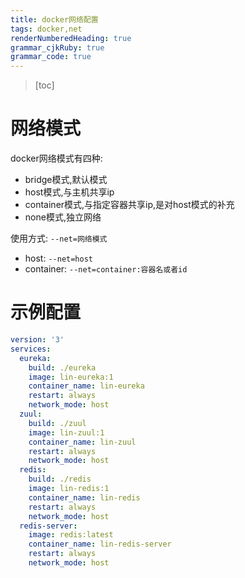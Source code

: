 ```yaml
---
title: docker网络配置
tags: docker,net
renderNumberedHeading: true
grammar_cjkRuby: true
grammar_code: true
---
```



>[toc]

# 网络模式
docker网络模式有四种:
- bridge模式,默认模式
- host模式,与主机共享ip
- container模式,与指定容器共享ip,是对host模式的补充
- none模式,独立网络

使用方式: `--net=网络模式`
- host: `--net=host`
- container: `--net=container:容器名或者id`

# 示例配置

``` yml
version: '3'
services:
  eureka:
    build: ./eureka
    image: lin-eureka:1
    container_name: lin-eureka
    restart: always
    network_mode: host
  zuul:
    build: ./zuul
    image: lin-zuul:1
    container_name: lin-zuul
    restart: always
    network_mode: host
  redis:
    build: ./redis
    image: lin-redis:1
    container_name: lin-redis
    restart: always
    network_mode: host
  redis-server:
    image: redis:latest
    container_name: lin-redis-server
    restart: always
    network_mode: host
```
